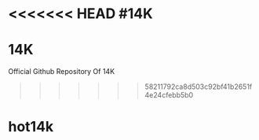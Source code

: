 <<<<<<< HEAD
#14K
=======
# 14K
Official Github Repository Of 14K
>>>>>>> 58211792ca8d503c92bf41b2651f4e24cfebb5b0
# hot14k
